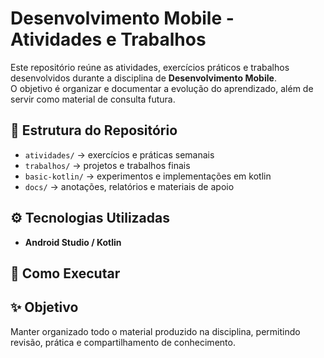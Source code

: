 # Desenvolvimento Mobile - Atividades e Trabalhos

Este repositório reúne as atividades, exercícios práticos e trabalhos desenvolvidos durante a disciplina de **Desenvolvimento Mobile**.  
O objetivo é organizar e documentar a evolução do aprendizado, além de servir como material de consulta futura.

## 📂 Estrutura do Repositório
- `atividades/` → exercícios e práticas semanais  
- `trabalhos/` → projetos e trabalhos finais  
- `basic-kotlin/` → experimentos e implementações em kotlin  
- `docs/` → anotações, relatórios e materiais de apoio  

## ⚙️ Tecnologias Utilizadas
- **Android Studio / Kotlin**  

  
## 🚀 Como Executar


## ✨ Objetivo
Manter organizado todo o material produzido na disciplina, permitindo revisão, prática e compartilhamento de conhecimento.  
